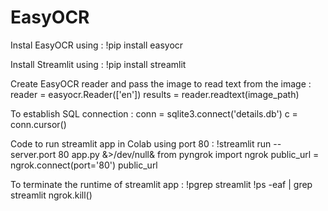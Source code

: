 # EasyOCR
Instal EasyOCR using :
  !pip install easyocr

Install Streamlit using :
  !pip install streamlit

Create EasyOCR reader and pass the image to read text from the image :
   reader = easyocr.Reader(['en'])
   results = reader.readtext(image_path)

To establish SQL connection :
  conn = sqlite3.connect('details.db')
  c = conn.cursor()
  
Code to run streamlit app in Colab using port 80 :
  !streamlit run --server.port 80 app.py &>/dev/null&
  from pyngrok import ngrok 
  public_url = ngrok.connect(port='80')
  public_url
  
To terminate the runtime of streamlit app :
  !pgrep streamlit
  !ps -eaf | grep streamlit
  ngrok.kill()
     
